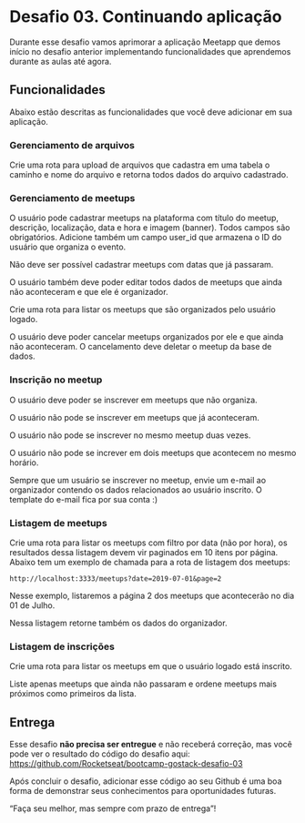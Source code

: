 # Desafio 03. Continuando aplicação

Durante esse desafio vamos aprimorar a aplicação Meetapp que demos início no desafio anterior implementando funcionalidades que aprendemos durante as aulas até agora.

## Funcionalidades

Abaixo estão descritas as funcionalidades que você deve adicionar em sua aplicação.

### Gerenciamento de arquivos

Crie uma rota para upload de arquivos que cadastra em uma tabela o caminho e nome do arquivo e retorna todos dados do arquivo cadastrado.

### Gerenciamento de meetups

O usuário pode cadastrar meetups na plataforma com título do meetup, descrição, localização, data e hora e imagem (banner). Todos campos são obrigatórios. Adicione também um campo user_id que armazena o ID do usuário que organiza o evento.

Não deve ser possível cadastrar meetups com datas que já passaram.

O usuário também deve poder editar todos dados de meetups que ainda não aconteceram e que ele é organizador.

Crie uma rota para listar os meetups que são organizados pelo usuário logado.

O usuário deve poder cancelar meetups organizados por ele e que ainda não aconteceram. O cancelamento deve deletar o meetup da base de dados.

### Inscrição no meetup

O usuário deve poder se inscrever em meetups que não organiza.

O usuário não pode se inscrever em meetups que já aconteceram.

O usuário não pode se inscrever no mesmo meetup duas vezes.

O usuário não pode se increver em dois meetups que acontecem no mesmo horário.

Sempre que um usuário se inscrever no meetup, envie um e-mail ao organizador contendo os dados relacionados ao usuário inscrito. O template do e-mail fica por sua conta :)

### Listagem de meetups

Crie uma rota para listar os meetups com filtro por data (não por hora), os resultados dessa listagem devem vir paginados em 10 itens por página. Abaixo tem um exemplo de chamada para a rota de listagem dos meetups:

```
http://localhost:3333/meetups?date=2019-07-01&page=2
```

Nesse exemplo, listaremos a página 2 dos meetups que acontecerão no dia 01 de Julho.

Nessa listagem retorne também os dados do organizador.

### Listagem de inscrições

Crie uma rota para listar os meetups em que o usuário logado está inscrito.

Liste apenas meetups que ainda não passaram e ordene meetups mais próximos como primeiros da lista.

## Entrega

Esse desafio **não precisa ser entregue** e não receberá correção, mas você pode ver o resultado do código do desafio aqui: https://github.com/Rocketseat/bootcamp-gostack-desafio-03

Após concluir o desafio, adicionar esse código ao seu Github é uma boa forma de demonstrar seus conhecimentos para oportunidades futuras.

“Faça seu melhor, mas sempre com prazo de entrega”!